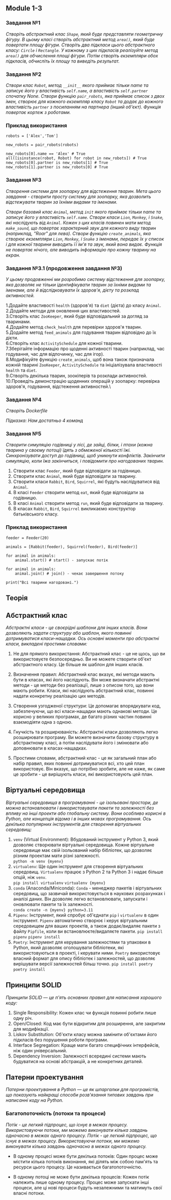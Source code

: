 ## Module 1-3

### Завдання №1

*Створіть абстрактний клас `Shape`, який буде представляти геометричну фігуру.
В цьому класі створіть абстрактний метод `area()`, який буде повертати площу фігури. 
Створіть два підкласи цього абстрактного класу: `Circle` і `Rectangle`. 
У кожному з цих підкласів реалізуйте метод `area()` для обчислення площі фігури.
Потім створіть екземпляри обох підкласів, обчисліть їх площу та виведіть результат.*


### Завдання №2

*Створи клас `Robot`, метод `__init__` якого приймає тільки name та записує його у властивість `self.name`, 
a властивість `self.partner` спочатку None.
Створи функцію `pair_robots`, яка приймає список з двох імен, створює для кожного екземпляр класу `Robot` та додає 
до кожного властивість `partner` з посиланням на партнера (інший об'єкт). Функція повертає кортеж з роботами.*

### Приклад використання

`robots = ['Alex','Tom']`

`new_robots = pair_robots(robots)`

`new_robots[0].name == 'Alex' # True` \
`all([isinstance(robot, Robot) for robot in new_robots]) # True` \
`new_robots[0].partner is new_robots[1] # True` \
`new_robots[1].partner is new_robots[0] # True`


### Завдання №3

*Створення системи для зоопарку для відстеження тварин.
Мета цього завдання - створити просту систему для зоопарку, 
яка дозволить відстежувати тварин за їхніми видами та іменами.*

*Створи базовий клас `Animal`, метод `init` якого приймає тільки name та записує його у властивість `self.name`.
Створи класи `Lion`, `Monkey`, і `Snake`, які наслідують від `Animal`. Кожен з цих класів повинен мати метод `make_sound`,
що повертає характерний звук для кожного виду тварин (наприклад, "Roar" для лева).
Створи функцію `create_animals`, яка створює екземпляри `Lion`, `Monkey`, і `Snake` з іменами, передає їх у список
і для кожної тварини виводить її ім'я та звук, який вона видає. Функція не повертає нічого, але виводить інформацію
про кожну тварину на екран.*


### Завдання №3.1 (продовження завдання №3)

*У цьому продовженні ми розробимо систему відстеження для зоопарку, 
яка дозволяє не тільки ідентифікувати тварин за їхніми видами та іменами, 
але й відслідковувати їх здоров'я, дієту та розклад активностей.*

  1.Додайте властивості `health` (здоров'я) та `diet` (дієта) до класу `Animal`.\
  2.Додайте методи для оновлення цих властивостей.\
  3.Створіть клас `ZooKeeper`, який буде відповідальний за догляд за тваринами.\
  4.Додайте метод `check_health` для перевірки здоров'я тварин. \
  5.Додайте метод `feed_animals` для годування тварин відповідно до їх дієти.\
  6.Створіть клас `ActivitySchedule` для кожної тварини.\
  7.Зберігайте інформацію про щоденні активності тварин (наприклад, час годування, 
  час для відпочинку, час для ігор).\
  8.Модифікуйте функцію `create_animals`, щоб вона також призначала кожній тварині `ZooKeeper`, 
  `ActivitySchedule` та ініціалізувала властивості `health` та `diet`.\
  9.Створіть декілька тварин, зоокіперів та розклади активностей.\
  10.Проведіть демонстрацію щоденних операцій у зоопарку: перевірка здоров'я, годування, відстеження активностей.\


### Завдання №4
*Створіть Dockerfile*

*Підказка:*
*Нам достатньо 4 команд*

### Завдання №5
*Створити симуляцію годівниці у лісі, де зайці, білки, і птахи (кожна тварина у своєму потоці) їдять 
з обмеженої кількості їжі. Синхронізувати доступ до годівниці, щоб уникнути конфліктів. 
Закінчити симуляцію, коли їжа закінчиться, і повідомити про нагодованих тварин.*

1. Створити клас `Feeder`, який буде відповідати за годівницю.
2. Створити клас `Animal`, який буде відповідати за тварину.
3. Створити класи `Rabbit`, `Bird`, `Squirrel`, які будуть наслідуватися від `Animal`.
4. В класі `Feeder` створити метод `eat`, який буде відповідати за годівницю.
5. В класі `Animal` створити метод `run`, який буде відповідати за тварину.
6. В класах `Rabbit`, `Bird`, `Squirrel` викликаємо конструктор батьківського класу.

### Приклад використання
    feeder = Feeder(20)

    animals = [Rabbit(feeder), Squirrel(feeder), Bird(feeder)]

    for animal in animals:
        animal.start() # start() - запускає потік

    for animal in animals:
        animal.join() # join() - чекає завершення потоку

    print("Всі тварини нагодовані.")

## Теорія

## Абстрактний клас

*Абстрактні класи - це своєрідні шаблони для інших класів. 
Вони дозволяють задати структуру або шаблон, якого повинні дотримуватися класи-нащадки. 
Ось основні моменти про абстрактні класи, викладені простими словами:*

1. Не для прямого використання:
Абстрактний клас - це не щось, що ви використовуєте безпосередньо. Ви не можете створити об'єкт абстрактного класу. Це більше як шаблон для інших класів.

2. Визначення правил:
Абстрактний клас вказує, які методи мають бути в класах, які його наслідують. Він може визначати абстрактні методи - це методи без реалізації, лише з описом того, що вони мають робити. Класи, які наслідують абстрактний клас, повинні надати конкретну реалізацію цих методів.

3. Створення узгодженої структури:
Це допомагає впорядкувати код, забезпечуючи, що всі класи-нащадки мають однакові методи. Це корисно у великих програмах, де багато різних частин повинні взаємодіяти одна з одною.

4. Гнучкість та розширюваність:
Абстрактні класи дозволяють легко розширювати програму. Ви можете визначити базову структуру в абстрактному класі, а потім наслідувати його і змінювати або доповнювати в класах-нащадках.

5. Простими словами, абстрактний клас - це як загальний план або набір правил, яких повинні дотримуватися всі, хто цей план використовує. Він вказує, що потрібно зробити, але не каже, як саме це зробити - це вирішують класи, які використовують цей план.

## Віртуальні середовища

*Віртуальні середовища в програмуванні - це ізольовані простори, 
де можна встановлювати і використовувати пакети та залежності без впливу 
на інші проекти або глобальну систему. Вони особливо корисні в Python, 
але концепція відома і в інших мовах програмування. 
Ось декілька популярних інструментів для створення віртуальних середовищ:*

1. `venv` (Virtual Environment):
Вбудований інструмент у Python 3, який дозволяє створювати віртуальні середовища. 
Кожне віртуальне середовище має свій ізольований набір бібліотек, 
що дозволяє різним проектам мати різні залежності. \
`python -m venv {myenv}`
2. `virtualenv`:
Ще один інструмент для створення віртуальних середовищ. 
`Virtualenv` працює з Python 2 та Python 3 і надає більше опцій, ніж `venv`. \
`pip install virtualenv`
`virtualenv {myenv}`
3. `conda` (Anaconda/Miniconda):
`Conda` - менеджер пакетів і віртуальних середовищ, що зазвичай використовується в 
наукових розрахунках і аналізі даних. 
Він дозволяє легко встановлювати, запускати і оновлювати пакети та їх залежності. \
`conda create -n {myenv} python=3.11`
4. `Pipenv`:
Інструмент, який спробує об'єднати `pip` і `virtualenv` в один інструмент. 
`Pipenv` автоматично створює і керує віртуальним середовищем для ваших проектів, 
а також додає/видаляє пакети з файлу `Pipfile`, коли ви встановлюєте/видаляєте пакети.
`pip install pipenv`
`pipenv install`
5. `Poetry`:
Інструмент для керування залежностями та упаковки в Python, 
який дозволяє оголошувати бібліотеки, які використовуються в проекті, і керувати ними. 
`Poetry` використовує власний формат для опису бібліотек і залежностей, 
що дозволяє вирішувати версії залежностей більш точно.
`pip install poetry`
`poetry install`

## Принципи SOLID

*Принципи SOLID — це п'ять основних правил для написання хорошого коду:*

1. Single Responsibility: Кожен клас чи функція повинні робити лише одну річ.
2. Open/Closed: Код має бути відкритим для розширення, але закритим для модифікації.
3. Liskov Substitution: Об'єкти класу можна замінити об'єктами його підкласів без порушення роботи програми.
4. Interface Segregation: Краще мати багато специфічних інтерфейсів, ніж один універсальний.
5. Dependency Inversion: Залежності всередині системи мають будуватися на основі абстракцій, а не конкретних деталей.

## Патерни проектування

*Патерни проектування в Python — це як шпаргалки для програмістів, 
що показують найкращі способи розв'язання типових завдань при написанні коду на Python.*

### Багатопоточність (потоки та процеси)

*Потік - це легкий підпроцес, що існує в межах процесу.
Використовуючи потоки, ми можемо виконувати кілька завдань одночасно в межах одного процесу.
Потік - це легкий підпроцес, що існує в межах процесу.
Використовуючи потоки, ми можемо виконувати кілька завдань одночасно в межах одного процесу.*


* В одному процесі може бути декілька потоків: 
Один процес може містити кілька потоків виконання, які ділять між собою пам'ять та ресурси цього процесу. 
Це називається багатопоточністю.

* В одному потоці не може бути декілька процесів: 
Кожен потік належить лише одному процесу. 
Процес може запускати інші процеси, але ці нові процеси будуть незалежними та матимуть свої власні потоки.